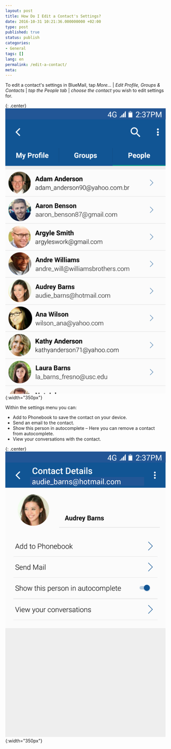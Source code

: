 ```yaml
---
layout: post
title: How Do I Edit a Contact's Settings?
date: 2016-10-31 10:21:36.000000000 +02:00
type: post
published: true
status: publish
categories:
- General
tags: []
lang: en
permalink: /edit-a-contact/
meta:
---
```


To edit a contact's settings in BlueMail, tap *More...* \| *Edit Profile, Groups &amp; Contacts* \| *tap the People tab* \| *choose the contact* you wish to edit settings for.

{: .center}
![People Profile](/assets/BM_People_Profile-576x1024.png){:width="350px"}

Within the settings menu you can:

* Add to Phonebook to save the contact on your device.
* Send an email to the contact.
* Show this person in autocomplete – Here you can remove a contact from autocomplete.
* View your conversations with the contact.

{: .center}
![People Tip](/assets/BlueMail_Tip_People_2.png){:width="350px"}